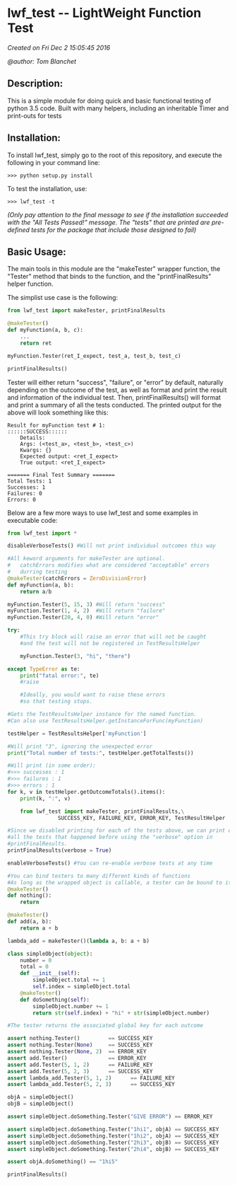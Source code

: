 # lwf_test -- LightWeight Function Test

*Created on Fri Dec  2 15:05:45 2016*

*@author: Tom Blanchet*

## Description:

This is a simple module for doing quick and basic functional testing of python 3.5 code. Built with many helpers, including
an inheritable Timer and print-outs for tests
    
## Installation:

To install lwf_test, simply go to the root of this repository, and execute the following in your command line:

    >>> python setup.py install

To test the installation, use:

    >>> lwf_test -t

*(Only pay attention to the final message to see if the installation succeeded with the "All Tests Passed!" message.
The "tests" that are printed are pre-defined tests for the package that include those designed to fail)*


## Basic Usage: ##

The main tools in this module are the "makeTester" wrapper function,
the "Tester" method that binds to the function, and the "printFinalResults"
helper function. 

The simplist use case is the following:
```python
from lwf_test import makeTester, printFinalResults

@makeTester()
def myFunction(a, b, c):
    ...
    return ret

myFunction.Tester(ret_I_expect, test_a, test_b, test_c)

printFinalResults()
```
Tester will either return "success", "failure", or "error" by default, naturally depending on the outcome of the test, as well as format and print the result and information of the individual test. Then, printFinalResults() will format and print a summary of all the tests conducted. The printed output for the above will look something like this:
```
Result for myFunction test # 1:
::::::SUCCESS::::::
    Details:
    Args: (<test_a>, <test_b>, <test_c>)
    Kwargs: {}
    Expected output: <ret_I_expect>
    True output: <ret_I_expect>

======= Final Test Summary =======
Total Tests: 1
Successes: 1
Failures: 0
Errors: 0
```

Below are a few more ways to use lwf_test and some examples in 
executable code:

```python
from lwf_test import *

disableVerboseTests() #Will not print individual outcomes this way

#All keword arguments for makeTester are optional.
#   catchErrors modifies what are considered "acceptable" errors
#   durring testing
@makeTester(catchErrors = ZeroDivisionError)
def myFunction(a, b):
    return a/b

myFunction.Tester(5, 15, 3) #Will return "success"
myFunction.Tester(1, 4, 2)  #Will return "failure"
myFunction.Tester(20, 4, 0) #Will return "error"

try:
    #This try block will raise an error that will not be caught
    #and the test will not be registered in TestResultsHelper

    myFunction.Tester(3, "hi", "there")

except TypeError as te: 
    print("fatal error:", te)
    #raise

    #Ideally, you would want to raise these errors
    #so that testing stops. 

#Gets the TestResultsHelper instance for the named function. 
#Can also use TestResultsHelper.getInstanceForFunc(myFunction)

testHelper = TestResultsHelper['myFunction']

#Will print "3", ignoring the unexpected error
print("Total number of tests:", testHelper.getTotalTests())

#Will print (in some order):
#>>> successes : 1
#>>> failures : 1
#>>> errors : 1
for k, v in testHelper.getOutcomeTotals().items():
    print(k, ":", v)

    from lwf_test import makeTester, printFinalResults,\
                SUCCESS_KEY, FAILURE_KEY, ERROR_KEY, TestResultHelper

#Since we disabled printing for each of the tests above, we can print out
#all the tests that happened before using the "verbose" option in
#printFinalResults.
printFinalResults(verbose = True)

enableVerboseTests() #You can re-enable verbose tests at any time

#You can bind testers to many different kinds of functions
#As long as the wrapped object is callable, a tester can be bound to it!
@makeTester()
def nothing():
    return

@makeTester()
def add(a, b):
    return a + b

lambda_add = makeTester()(lambda a, b: a + b)

class simpleObject(object):
    number = 0
    total = 0
    def __init__(self):
        simpleObject.total += 1
        self.index = simpleObject.total
    @makeTester()
    def doSomething(self):
        simpleObject.number += 1
        return str(self.index) + "hi" + str(simpleObject.number)

#The tester returns the associated global key for each outcome

assert nothing.Tester()         == SUCCESS_KEY
assert nothing.Tester(None)     == SUCCESS_KEY
assert nothing.Tester(None, 2)  == ERROR_KEY
assert add.Tester()             == ERROR_KEY
assert add.Tester(5, 1, 2)      == FAILURE_KEY
assert add.Tester(5, 2, 3)      == SUCCESS_KEY
assert lambda_add.Tester(5, 1, 2)      == FAILURE_KEY
assert lambda_add.Tester(5, 2, 3)      == SUCCESS_KEY

objA = simpleObject()
objB = simpleObject()

assert simpleObject.doSomething.Tester("GIVE ERROR") == ERROR_KEY

assert simpleObject.doSomething.Tester("1hi1", objA) == SUCCESS_KEY
assert simpleObject.doSomething.Tester("1hi2", objA) == SUCCESS_KEY
assert simpleObject.doSomething.Tester("2hi3", objB) == SUCCESS_KEY
assert simpleObject.doSomething.Tester("2hi4", objB) == SUCCESS_KEY

assert objA.doSomething() == "1hi5"

printFinalResults()
```
